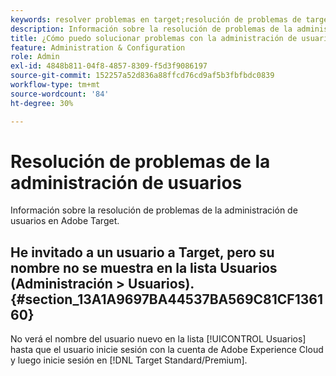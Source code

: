 ```yaml
---
keywords: resolver problemas en target;resolución de problemas de target;usuarios;administración de usuarios
description: Información sobre la resolución de problemas de la administración de usuarios en Adobe Target.
title: ¿Cómo puedo solucionar problemas con la administración de usuarios?
feature: Administration & Configuration
role: Admin
exl-id: 4848b811-04f8-4857-8309-f5d3f9086197
source-git-commit: 152257a52d836a88ffcd76cd9af5b3fbfbdc0839
workflow-type: tm+mt
source-wordcount: '84'
ht-degree: 30%

---
```


# Resolución de problemas de la administración de usuarios

Información sobre la resolución de problemas de la administración de usuarios en Adobe Target.

## He invitado a un usuario a Target, pero su nombre no se muestra en la lista Usuarios (Administración > Usuarios). {#section_13A1A9697BA44537BA569C81CF136160}

No verá el nombre del usuario nuevo en la lista [!UICONTROL Usuarios] hasta que el usuario inicie sesión con la cuenta de Adobe Experience Cloud y luego inicie sesión en [!DNL Target Standard/Premium].
